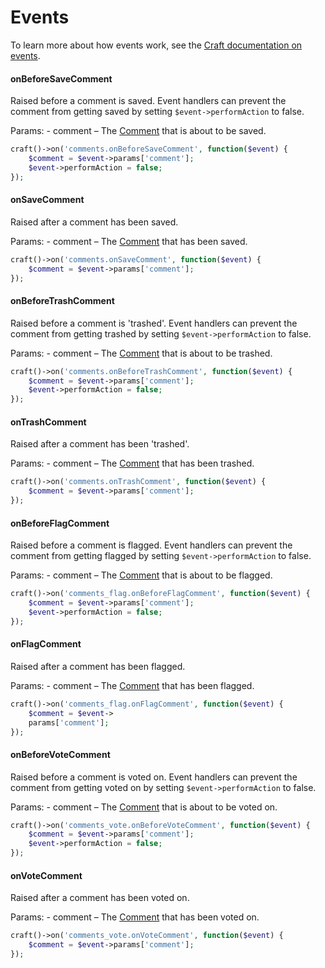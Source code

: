 # Events

To learn more about how events work, see the [Craft documentation on events](http://buildwithcraft.com/docs/plugins/hooks-and-events#events).

#### onBeforeSaveComment

Raised before a comment is saved. Event handlers can prevent the comment from getting saved by setting `$event->performAction` to false.

Params: - comment – The [Comment](/craft-plugins/comments/docs/developers/comment) that is about to be saved.

```php
craft()->on('comments.onBeforeSaveComment', function($event) {
    $comment = $event->params['comment'];
    $event->performAction = false;
});
```

#### onSaveComment

Raised after a comment has been saved.

Params: - comment – The [Comment](/craft-plugins/comments/docs/developers/comment) that has been saved.

```php
craft()->on('comments.onSaveComment', function($event) {
    $comment = $event->params['comment'];
});
```

#### onBeforeTrashComment

Raised before a comment is 'trashed'. Event handlers can prevent the comment from getting trashed by setting `$event->performAction` to false.

Params: - comment – The [Comment](/craft-plugins/comments/docs/developers/comment) that is about to be trashed.

```php
craft()->on('comments.onBeforeTrashComment', function($event) {
    $comment = $event->params['comment'];
    $event->performAction = false;
});
```

#### onTrashComment

Raised after a comment has been 'trashed'.

Params: - comment – The [Comment](/craft-plugins/comments/docs/developers/comment) that has been trashed.

```php
craft()->on('comments.onTrashComment', function($event) {
    $comment = $event->params['comment'];
});
```

#### onBeforeFlagComment

Raised before a comment is flagged. Event handlers can prevent the comment from getting flagged by setting `$event->performAction` to false.

Params: - comment – The [Comment](/craft-plugins/comments/docs/developers/comment) that is about to be flagged.

```php
craft()->on('comments_flag.onBeforeFlagComment', function($event) {
    $comment = $event->params['comment'];
    $event->performAction = false;
});
```

#### onFlagComment

Raised after a comment has been flagged.

Params: - comment – The [Comment](/craft-plugins/comments/docs/developers/comment) that has been flagged.

```php
craft()->on('comments_flag.onFlagComment', function($event) {
    $comment = $event->
    params['comment'];
});
```

#### onBeforeVoteComment

Raised before a comment is voted on. Event handlers can prevent the comment from getting voted on by setting `$event->performAction` to false.

Params: - comment – The [Comment](/craft-plugins/comments/docs/developers/comment) that is about to be voted on.

```php
craft()->on('comments_vote.onBeforeVoteComment', function($event) {
    $comment = $event->params['comment'];
    $event->performAction = false;
});
```

#### onVoteComment

Raised after a comment has been voted on.

Params: - comment – The [Comment](/craft-plugins/comments/docs/developers/comment) that has been voted on.

```php
craft()->on('comments_vote.onVoteComment', function($event) {
    $comment = $event->params['comment'];
});
```
